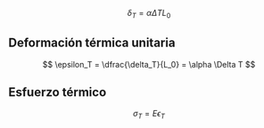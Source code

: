 
$$
\delta_T = \alpha \Delta T L_0
$$


## Deformación térmica unitaria

$$
\epsilon_T = \dfrac{\delta_T}{L_0} = \alpha \Delta T
$$


## Esfuerzo térmico

$$
\sigma_T = E\epsilon_T
$$
